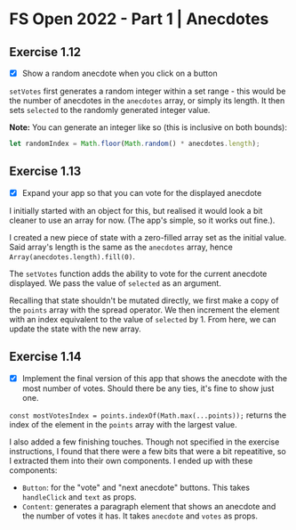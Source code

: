 # FS Open 2022 - Part 1 | Anecdotes

## Exercise 1.12

- [x] Show a random anecdote when you click on a button

`setVotes` first generates a random integer within a set range - this would be the number of anecdotes in the `anecdotes` array, or simply its length. It then sets `selected` to the randomly generated integer value.

**Note:** You can generate an integer like so (this is inclusive on both bounds):

```js
let randomIndex = Math.floor(Math.random() * anecdotes.length);
```

## Exercise 1.13

- [x] Expand your app so that you can vote for the displayed anecdote

I initially started with an object for this, but realised it would look a bit cleaner to use an array for now. (The app's simple, so it works out fine.).

I created a new piece of state with a zero-filled array set as the initial value. Said array's length is the same as the `anecdotes` array, hence `Array(anecdotes.length).fill(0)`.

The `setVotes` function adds the ability to vote for the current anecdote displayed. We pass the value of `selected` as an argument.

Recalling that state shouldn't be mutated directly, we first make a copy of the `points` array with the spread operator. We then increment the element with an index equivalent to the value of `selected` by 1. From here, we can update the state with the new array.

## Exercise 1.14

- [x] Implement the final version of this app that shows the anecdote with the most number of votes. Should there be any ties, it's fine to show just one.

`const mostVotesIndex = points.indexOf(Math.max(...points));` returns the index of the element in the `points` array with the largest value.

I also added a few finishing touches. Though not specified in the exercise instructions, I found that there were a few bits that were a bit repeatitive, so I extracted them into their own components. I ended up with these components:

- `Button`: for the "vote" and "next anecdote" buttons. This takes `handleClick` and `text` as props.
- `Content`: generates a paragraph element that shows an anecdote and the number of votes it has. It takes `anecdote` and `votes` as props.
